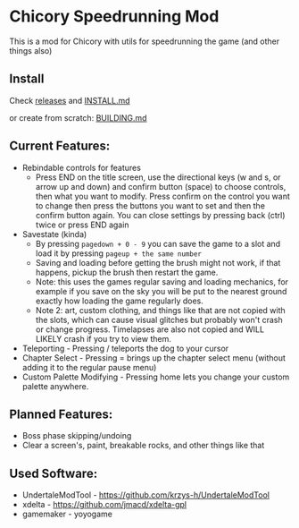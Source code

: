 # Chicory Speedrunning Mod

This is a mod for Chicory with utils for speedrunning the game (and other things also)

## Install

Check [releases](https://github.com/JdavisBro/chicory-speedrun-mod/releases/) and [INSTALL.md](https://github.com/JdavisBro/chicory-speedrun-mod/blob/main/INSTALL.md)

or create from scratch: [BUILDING.md](https://github.com/JdavisBro/chicory-speedrun-mod/blob/main/BUILDING.md)

## Current Features:

- Rebindable controls for features
  - Press END on the title screen, use the directional keys (w and s, or arrow up and down) and confirm button (space) to choose controls, then what you want to modify. Press confirm on the control you want to change then press the buttons you want to set and then the confirm button again. You can close settings by pressing back (ctrl) twice or press END again
- Savestate (kinda)
  - By pressing `pagedown + 0 - 9` you can save the game to a slot and load it by pressing `pageup + the same number`
  - Saving and loading before getting the brush might not work, if that happens, pickup the brush then restart the game.
  - Note: this uses the games regular saving and loading mechanics, for example if you save on the sky you will be put to the nearest ground exactly how loading the game regularly does.
  - Note 2: art, custom clothing, and things like that are not copied with the slots, which can cause visual glitches but probably won't crash or change progress. Timelapses are also not copied and WILL LIKELY crash if you try to view them.
- Teleporting - Pressing / teleports the dog to your cursor
- Chapter Select - Pressing = brings up the chapter select menu (without adding it to the regular pause menu)
- Custom Palette Modifying - Pressing home lets you change your custom palette anywhere.

## Planned Features:

- Boss phase skipping/undoing
- Clear a screen's, paint, breakable rocks, and other things like that

## Used Software:

- UndertaleModTool - https://github.com/krzys-h/UndertaleModTool
- xdelta - https://github.com/jmacd/xdelta-gpl
- gamemaker - yoyogame